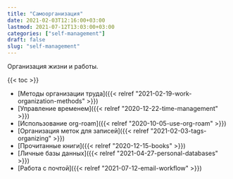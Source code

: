 ```yaml
---
title: "Самоорганизация"
date: 2021-02-03T12:16:00+03:00
lastmod: 2021-07-12T13:03:00+03:00
categories: ["self-management"]
draft: false
slug: "self-management"
---
```


Организация жизни и работы.

<!--more-->

{{< toc >}}

-   [Методы организации труда]({{< relref "2021-02-19-work-organization-methods" >}})
-   [Управление временем]({{< relref "2020-12-22-time-management" >}})
-   [Использование org-roam]({{< relref "2020-10-05-use-org-roam" >}})
-   [Организация меток для записей]({{< relref "2021-02-03-tags-organizing" >}})
-   [Прочитанные книги]({{< relref "2020-12-15-books" >}})
-   [Личные базы данных]({{< relref "2021-04-27-personal-databases" >}})
-   [Работа с почтой]({{< relref "2021-07-12-email-workflow" >}})
